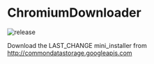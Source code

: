 # ChromiumDownloader
![release](https://cloud.githubusercontent.com/assets/4086225/12278759/165d2412-b983-11e5-8aa0-a78f277c7e2e.PNG)

Download the LAST_CHANGE mini_installer from http://commondatastorage.googleapis.com
